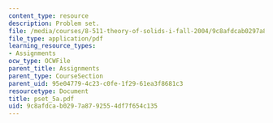 ```yaml
---
content_type: resource
description: Problem set.
file: /media/courses/8-511-theory-of-solids-i-fall-2004/9c8afdcab0297a8792554df7f654c135_pset_5a.pdf
file_type: application/pdf
learning_resource_types:
- Assignments
ocw_type: OCWFile
parent_title: Assignments
parent_type: CourseSection
parent_uid: 95e04779-4c23-c0fe-1f29-61ea3f8681c3
resourcetype: Document
title: pset_5a.pdf
uid: 9c8afdca-b029-7a87-9255-4df7f654c135
---
```

